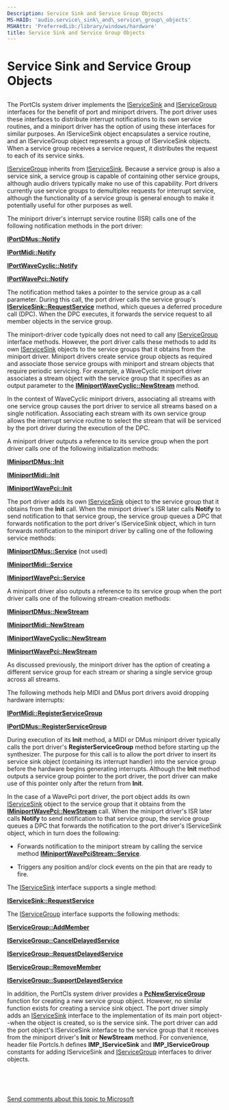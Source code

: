 ```yaml
---
Description: Service Sink and Service Group Objects
MS-HAID: 'audio.service\_sink\_and\_service\_group\_objects'
MSHAttr: 'PreferredLib:/library/windows/hardware'
title: Service Sink and Service Group Objects
---
```


# Service Sink and Service Group Objects


## <span id="service_sink_and_service_group_objects"></span><span id="SERVICE_SINK_AND_SERVICE_GROUP_OBJECTS"></span>


The PortCls system driver implements the [IServiceSink](audio.iservicesink) and [IServiceGroup](audio.iservicegroup) interfaces for the benefit of port and miniport drivers. The port driver uses these interfaces to distribute interrupt notifications to its own service routines, and a miniport driver has the option of using these interfaces for similar purposes. An IServiceSink object encapsulates a service routine, and an IServiceGroup object represents a group of IServiceSink objects. When a service group receives a service request, it distributes the request to each of its service sinks.

[IServiceGroup](audio.iservicegroup) inherits from [IServiceSink](audio.iservicesink). Because a service group is also a service sink, a service group is capable of containing other service groups, although audio drivers typically make no use of this capability. Port drivers currently use service groups to demultiplex requests for interrupt service, although the functionality of a service group is general enough to make it potentially useful for other purposes as well.

The miniport driver's interrupt service routine (ISR) calls one of the following notification methods in the port driver:

[**IPortDMus::Notify**](audio.iportdmus_notify)

[**IPortMidi::Notify**](audio.iportmidi_notify)

[**IPortWaveCyclic::Notify**](audio.iportwavecyclic_notify)

[**IPortWavePci::Notify**](audio.iportwavepci_notify)

The notification method takes a pointer to the service group as a call parameter. During this call, the port driver calls the service group's [**IServiceSink::RequestService**](audio.iservicesink_requestservice) method, which queues a deferred procedure call (DPC). When the DPC executes, it forwards the service request to all member objects in the service group.

The miniport-driver code typically does not need to call any [IServiceGroup](audio.iservicegroup) interface methods. However, the port driver calls these methods to add its own [IServiceSink](audio.iservicesink) objects to the service groups that it obtains from the miniport driver. Miniport drivers create service group objects as required and associate those service groups with miniport and stream objects that require periodic servicing. For example, a WaveCyclic miniport driver associates a stream object with the service group that it specifies as an output parameter to the [**IMiniportWaveCyclic::NewStream**](audio.iminiportwavecyclic_newstream) method.

In the context of WaveCyclic miniport drivers, associating all streams with one service group causes the port driver to service all streams based on a single notification. Associating each stream with its own service group allows the interrupt service routine to select the stream that will be serviced by the port driver during the execution of the DPC.

A miniport driver outputs a reference to its service group when the port driver calls one of the following initialization methods:

[**IMiniportDMus::Init**](audio.iminiportdmus_init)

[**IMiniportMidi::Init**](audio.iminiportmidi_init)

[**IMiniportWavePci::Init**](audio.iminiportwavepci_init)

The port driver adds its own [IServiceSink](audio.iservicesink) object to the service group that it obtains from the **Init** call. When the miniport driver's ISR later calls **Notify** to send notification to that service group, the service group queues a DPC that forwards notification to the port driver's IServiceSink object, which in turn forwards notification to the miniport driver by calling one of the following service methods:

[**IMiniportDMus::Service**](audio.iminiportdmus_service) (not used)

[**IMiniportMidi::Service**](audio.iminiportmidi_service)

[**IMiniportWavePci::Service**](audio.iminiportwavepci_service)

A miniport driver also outputs a reference to its service group when the port driver calls one of the following stream-creation methods:

[**IMiniportDMus::NewStream**](audio.iminiportdmus_newstream)

[**IMiniportMidi::NewStream**](audio.iminiportmidi_newstream)

[**IMiniportWaveCyclic::NewStream**](audio.iminiportwavecyclic_newstream)

[**IMiniportWavePci::NewStream**](audio.iminiportwavepci_newstream)

As discussed previously, the miniport driver has the option of creating a different service group for each stream or sharing a single service group across all streams.

The following methods help MIDI and DMus port drivers avoid dropping hardware interrupts:

[**IPortMidi::RegisterServiceGroup**](audio.iportmidi_registerservicegroup)

[**IPortDMus::RegisterServiceGroup**](audio.iportdmus_registerservicegroup)

During execution of its **Init** method, a MIDI or DMus miniport driver typically calls the port driver's **RegisterServiceGroup** method before starting up the synthesizer. The purpose for this call is to allow the port driver to insert its service sink object (containing its interrupt handler) into the service group before the hardware begins generating interrupts. Although the **Init** method outputs a service group pointer to the port driver, the port driver can make use of this pointer only after the return from **Init**.

In the case of a WavePci port driver, the port object adds its own [IServiceSink](audio.iservicesink) object to the service group that it obtains from the [**IMiniportWavePci::NewStream**](audio.iminiportwavepci_newstream) call. When the miniport driver's ISR later calls **Notify** to send notification to that service group, the service group queues a DPC that forwards the notification to the port driver's IServiceSink object, which in turn does the following:

-   Forwards notification to the miniport stream by calling the service method [**IMiniportWavePciStream::Service**](audio.iminiportwavepcistream_service).

-   Triggers any position and/or clock events on the pin that are ready to fire.

The [IServiceSink](audio.iservicesink) interface supports a single method:

[**IServiceSink::RequestService**](audio.iservicesink_requestservice)

The [IServiceGroup](audio.iservicegroup) interface supports the following methods:

[**IServiceGroup::AddMember**](audio.iservicegroup_addmember)

[**IServiceGroup::CancelDelayedService**](audio.iservicegroup_canceldelayedservice)

[**IServiceGroup::RequestDelayedService**](audio.iservicegroup_requestdelayedservice)

[**IServiceGroup::RemoveMember**](audio.iservicegroup_removemember)

[**IServiceGroup::SupportDelayedService**](audio.iservicegroup_supportdelayedservice)

In addition, the PortCls system driver provides a [**PcNewServiceGroup**](audio.pcnewservicegroup) function for creating a new service group object. However, no similar function exists for creating a service sink object. The port driver simply adds an [IServiceSink](audio.iservicesink) interface to the implementation of its main port object--when the object is created, so is the service sink. The port driver can add the port object's IServiceSink interface to the service group that it receives from the miniport driver's **Init** or **NewStream** method. For convenience, header file Portcls.h defines **IMP\_IServiceSink** and **IMP\_IServiceGroup** constants for adding IServiceSink and [IServiceGroup](audio.iservicegroup) interfaces to driver objects.

 

 

[Send comments about this topic to Microsoft](mailto:wsddocfb@microsoft.com?subject=Documentation%20feedback%20[audio\audio]:%20Service%20Sink%20and%20Service%20Group%20Objects%20%20RELEASE:%20%287/14/2016%29&body=%0A%0APRIVACY%20STATEMENT%0A%0AWe%20use%20your%20feedback%20to%20improve%20the%20documentation.%20We%20don't%20use%20your%20email%20address%20for%20any%20other%20purpose,%20and%20we'll%20remove%20your%20email%20address%20from%20our%20system%20after%20the%20issue%20that%20you're%20reporting%20is%20fixed.%20While%20we're%20working%20to%20fix%20this%20issue,%20we%20might%20send%20you%20an%20email%20message%20to%20ask%20for%20more%20info.%20Later,%20we%20might%20also%20send%20you%20an%20email%20message%20to%20let%20you%20know%20that%20we've%20addressed%20your%20feedback.%0A%0AFor%20more%20info%20about%20Microsoft's%20privacy%20policy,%20see%20http://privacy.microsoft.com/en-us/default.aspx. "Send comments about this topic to Microsoft")



